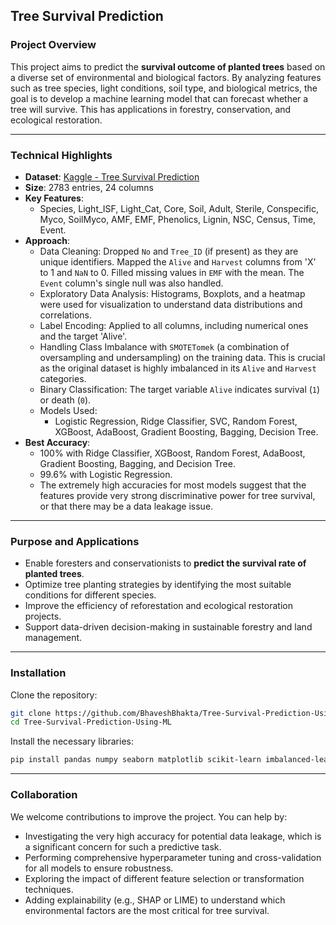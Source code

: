 ## Tree Survival Prediction

### Project Overview

This project aims to predict the **survival outcome of planted trees** based on a diverse set of environmental and biological factors. By analyzing features such as tree species, light conditions, soil type, and biological metrics, the goal is to develop a machine learning model that can forecast whether a tree will survive. This has applications in forestry, conservation, and ecological restoration.

-----

### Technical Highlights

  * **Dataset**: [Kaggle - Tree Survival Prediction](https://www.kaggle.com/datasets/yekenot/tree-survival-prediction)
  * **Size**: 2783 entries, 24 columns
  * **Key Features**:
      * Species, Light\_ISF, Light\_Cat, Core, Soil, Adult, Sterile, Conspecific, Myco, SoilMyco, AMF, EMF, Phenolics, Lignin, NSC, Census, Time, Event.
  * **Approach**:
      * Data Cleaning: Dropped `No` and `Tree_ID` (if present) as they are unique identifiers. Mapped the `Alive` and `Harvest` columns from 'X' to 1 and `NaN` to 0. Filled missing values in `EMF` with the mean. The `Event` column's single null was also handled.
      * Exploratory Data Analysis: Histograms, Boxplots, and a heatmap were used for visualization to understand data distributions and correlations.
      * Label Encoding: Applied to all columns, including numerical ones and the target 'Alive'.
      * Handling Class Imbalance with `SMOTETomek` (a combination of oversampling and undersampling) on the training data. This is crucial as the original dataset is highly imbalanced in its `Alive` and `Harvest` categories.
      * Binary Classification: The target variable `Alive` indicates survival (`1`) or death (`0`).
      * Models Used:
          * Logistic Regression, Ridge Classifier, SVC, Random Forest, XGBoost, AdaBoost, Gradient Boosting, Bagging, Decision Tree.
  * **Best Accuracy**:
      * 100% with Ridge Classifier, XGBoost, Random Forest, AdaBoost, Gradient Boosting, Bagging, and Decision Tree.
      * 99.6% with Logistic Regression.
      * The extremely high accuracies for most models suggest that the features provide very strong discriminative power for tree survival, or that there may be a data leakage issue.

-----

### Purpose and Applications

  * Enable foresters and conservationists to **predict the survival rate of planted trees**.
  * Optimize tree planting strategies by identifying the most suitable conditions for different species.
  * Improve the efficiency of reforestation and ecological restoration projects.
  * Support data-driven decision-making in sustainable forestry and land management.

-----

### Installation

Clone the repository:

```bash
git clone https://github.com/BhaveshBhakta/Tree-Survival-Prediction-Using-ML.git
cd Tree-Survival-Prediction-Using-ML
```

Install the necessary libraries:

```bash
pip install pandas numpy seaborn matplotlib scikit-learn imbalanced-learn xgboost
```

-----

### Collaboration

We welcome contributions to improve the project. You can help by:

  * Investigating the very high accuracy for potential data leakage, which is a significant concern for such a predictive task.
  * Performing comprehensive hyperparameter tuning and cross-validation for all models to ensure robustness.
  * Exploring the impact of different feature selection or transformation techniques.
  * Adding explainability (e.g., SHAP or LIME) to understand which environmental factors are the most critical for tree survival.
